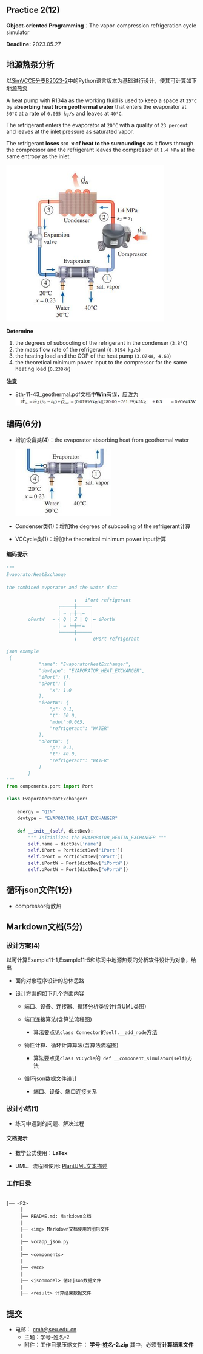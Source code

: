 ## Practice 2(12)

**Object-oriented Programming**：The  vapor-compression refrigeration cycle simulator 

**Deadline:**  2023.05.27

## 地源热泵分析

以[SimVCCE分支B2023-2](https://gitee.com/thermalogic/simvcce)中的Python语言版本为基础进行设计，使其可计算如下[地源热泵](./8th-11-43_geothermal.pdf)

A heat pump with R134a as the working fluid is used to keep a space at `25°C` by **absorbing heat from geothermal water** that enters the evaporator at `50°C` at a rate of `0.065 kg/s` and leaves at `40°C`. 

The refrigerant enters the evaporator at `20°C` with a quality of `23 percent` and leaves at the inlet pressure as saturated vapor. 

The refrigerant **loses `300 W` of heat to the surroundings** as it flows through the compressor and the refrigerant leaves the compressor at `1.4 MPa` at the same entropy as the inlet.

![](./img/heatpump_11_43.jpg)

**Determine**

1. the degrees of subcooling of the refrigerant in the condenser (`3.8°C`)
2. the mass flow rate of the refrigerant (`0.0194 kg/s`)
3. the heating load and the COP of the heat pump (`3.07kW, 4.68`)
4. the theoretical minimum power input to the compressor for the same heating load (`0.238kW`)


**注意**

* 8th-11-43_geothermal.pdf文档中**Win**有误，应改为
   ![](./img/error.jpg)

## 编码(6分)

* 增加设备类(4)：the evaporator absorbing heat from geothermal water 

    ![](./img/evaporator_hp.jpg)

* Condenser类(1)：增加the degrees of subcooling of the refrigerant计算
* VCCycle类(1)：增加the theoretical minimum power input计算


#### 编码提示

```python
"""
EvaporatorHeatExchange

the combined evporator and the water duct

                         ↓   iPort refrigerant
                   ┌─────┼─────┐
                   │ → ┌─┼─┐←  │
        oPortW   ← ┤ Q │ Z │ Q │← iPortW
                   │ → └─┼─┘←  │
                   └─────┼─────┘
                         ↓      oPort refrigerant

json example
 {
            "name": "EvaporatorHeatExchanger",
            "devtype": "EVAPORATOR_HEAT_EXCHANGER",
            "iPort": {},
            "oPort": {
                "x": 1.0
            },
            "iPortW": {
                "p": 0.1,
                "t": 50.0,
                "mdot":0.065,
                "refrigerant": "WATER"
            },
            "oPortW": {
                "p": 0.1,
                "t": 40.0,
                "refrigerant": "WATER"
            }
        }
"""
from components.port import Port

class EvaporatorHeatExchanger:

    energy = "QIN"
    devtype = "EVAPORATOR_HEAT_EXCHANGER"

    def __init__(self, dictDev):
        """ Initializes the EVAPORATOR_HEATIN_EXCHANGER """
        self.name = dictDev['name']
        self.iPort = Port(dictDev['iPort'])
        self.oPort = Port(dictDev['oPort'])
        self.iPortW = Port(dictDev["iPortW"])
        self.oPortW = Port(dictDev["oPortW"])
```

## 循环json文件(1分)

* compressor有散热

## Markdown文档(5分)

### 设计方案(4)

以可计算Example11-1,Example11-5和练习中地源热泵的分析软件设计为对象，给出

* 面向对象程序设计的总体思路

* 设计方案的如下几个方面内容


    * 端口、设备、连接器、循环分析类设计(含UML类图）

    * 端口连接算法(含算法流程图)
 
       *  算法要点见`class Connector`的`self.__add_node`方法

    * 物性计算、循环计算算法(含算法流程图)
 
       * 算法要点见`class VCCycle`的` def __component_simulator(self)`方法
 
    * 循环json数据文件设计
    
       * 端口、设备、端口连接关系
  
### 设计小结(1)

  * 练习中遇到的问题、解决过程


#### 文档提示

* 数学公式使用：**LaTex** 

* UML、流程图使用: [PlantUML文本描述](https://gitee.com/thermalogic/simvcce/tree/B2023/uml)

### 工作目录

```txt
 
|── <P2>
     │ 
     │── README.md: Markdown文档
     | 
     |── <img> Markdown文档使用的图形文件
     |
     |── vccapp_json.py
     |
     |── <components> 
     |
     |── <vcc> 
     |
     |── <jsonmodel> 循环json数据文件
     |
     |── <result> 计算结果数据文件 
```  

## 提交

* 电邮： cmh@seu.edu.cn
  * 主题：学号-姓名-2
  * 附件：工作目录压缩文件： **学号-姓名-2.zip** 其中，必须有**计算结果文件**

 